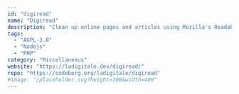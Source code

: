 ```yaml
---
id: "digiread"
name: "Digiread"
description: "Clean up online pages and articles using Mozilla's Readability (documentation in French)."
tags:
  - "AGPL-3.0"
  - "Nodejs"
  - "PHP"
category: "Miscellaneous"
website: "https://ladigitale.dev/digiread/"
repo: "https://codeberg.org/ladigitale/digiread"
#image: "/placeholder.svg?height=300&width=400"
---
```


